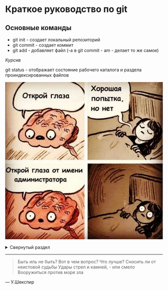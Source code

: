 # Краткое руководство по git
## Основные команды
* git init - создает локальный репозиторий
* git commit - создает коммит
* git add - добавляет файл (-а в git commit - am - делает то же самое)

*Курсив*

git status - отображает состояние рабочего каталога и раздела проиндексированных файлов

![шутка](photo_2023-06-06_09-02-57.jpg)

<details>
<summary>Свернутый раздел</summary>

| Rank | Languages |
|-----:|-----------|
|     1| Javascript|
|     2| Python    |
|     3| SQL       |

</details>

---
> Быть иль не быть? Вот в чем вопрос? Что лучше?
Сносить ли от неистовой судьбы
Удары стрел и камней, - или смело
Вооружиться против моря зла

— У.Шекспир